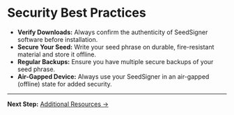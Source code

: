 # Security Best Practices

- **Verify Downloads:** Always confirm the authenticity of SeedSigner software before installation.  
- **Secure Your Seed:** Write your seed phrase on durable, fire-resistant material and store it offline.  
- **Regular Backups:** Ensure you have multiple secure backups of your seed phrase.  
- **Air-Gapped Device:** Always use your SeedSigner in an air-gapped (offline) state for added security.  

---

**Next Step:** [Additional Resources →](./resources.md)
